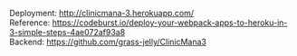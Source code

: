 Deployment: http://clinicmana-3.herokuapp.com/ </br>
Reference: https://codeburst.io/deploy-your-webpack-apps-to-heroku-in-3-simple-steps-4ae072af93a8 </br>
Backend: https://github.com/grass-jelly/ClinicMana3 </br>
